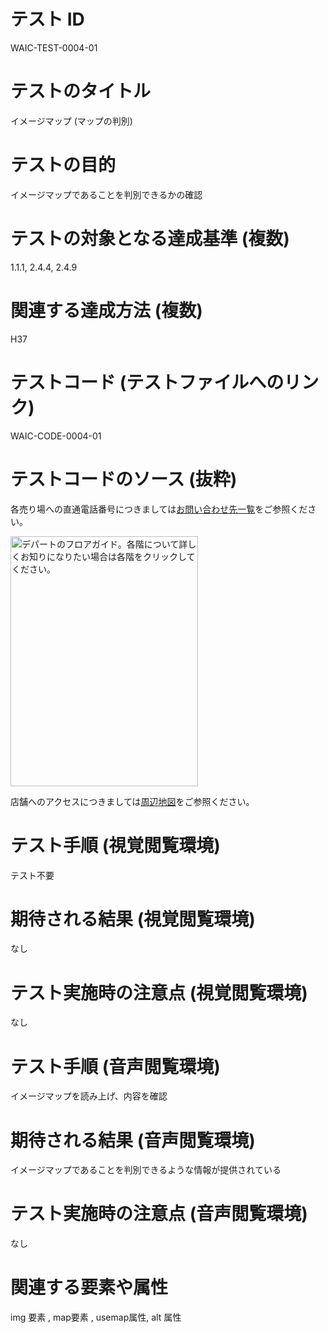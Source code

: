 

# テスト ID
WAIC-TEST-0004-01

# テストのタイトル
イメージマップ (マップの判別)

# テストの目的
イメージマップであることを判別できるかの確認

# テストの対象となる達成基準 (複数)
1.1.1, 2.4.4, 2.4.9

# 関連する達成方法 (複数)
H37

# テストコード (テストファイルへのリンク)
WAIC-CODE-0004-01

# テストコードのソース (抜粋)
<div>
<p>各売り場への直通電話番号につきましては<a href="#">お問い合わせ先一覧</a>をご参照ください。</p>
<img src="img/WAIC-CODE-0004-01.gif" alt="デパートのフロアガイド。各階について詳しくお知りになりたい場合は各階をクリックしてください。" width="300" height="400" usemap="#Map">
<map name="Map" id="Map">
<area shape="poly" coords="0,  0,265,  0,300, 30,300,108,265,102,0,102" href="WAIC-CODE-0004-01-ref4.html" alt="4F雑貨 書籍">
<area shape="poly" coords="0,102,265,102,300,108,300,207,265,202,0,202" href="WAIC-CODE-0004-01-ref3.html" alt="3F衣料品">
<area shape="poly" coords="0,202,265,202,300,207,300,304,265,301,0,301" href="WAIC-CODE-0004-01-ref2.html" alt="2Fお菓子 その他食品">
<area shape="poly" coords="0,301,265,301,300,304,300,400,265,400,0,400" href="WAIC-CODE-0004-01-ref1.html" alt="1F生鮮食品">
</map>

<p>店舗へのアクセスにつきましては<a href="#">周辺地図</a>をご参照ください。</p>

</div>

# テスト手順 (視覚閲覧環境)
テスト不要

# 期待される結果 (視覚閲覧環境)
なし

# テスト実施時の注意点 (視覚閲覧環境)
なし

# テスト手順 (音声閲覧環境)
イメージマップを読み上げ、内容を確認

# 期待される結果 (音声閲覧環境)
イメージマップであることを判別できるような情報が提供されている

# テスト実施時の注意点 (音声閲覧環境)
なし

# 関連する要素や属性
img 要素 , map要素 , usemap属性, alt 属性


